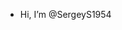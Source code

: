 - Hi, I’m @SergeyS1954
<!---
SergeyS1954/SergeyS1954 is a ✨ special ✨ repository because its `README.md` (this file) appears on your GitHub profile.
You can click the Preview link to take a look at your changes.
--->
